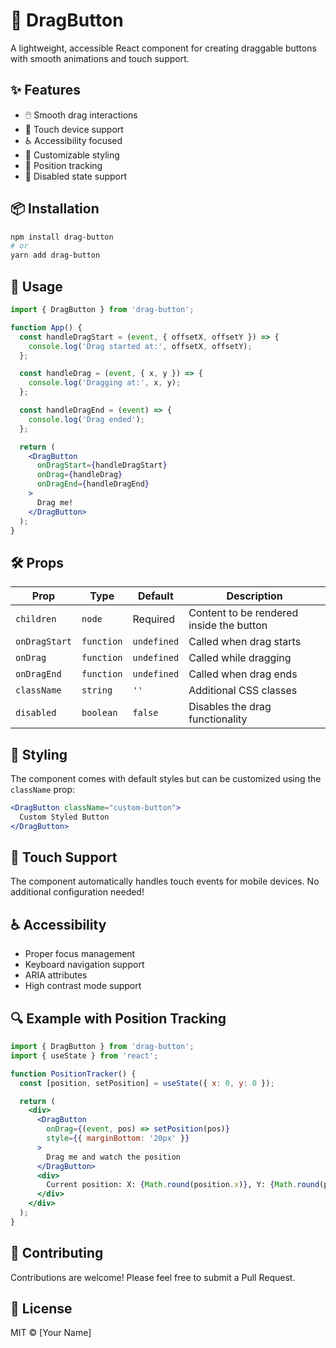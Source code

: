 # 🎯 DragButton

A lightweight, accessible React component for creating draggable buttons with smooth animations and touch support.

## ✨ Features

- 🖱️ Smooth drag interactions
- 📱 Touch device support
- ♿ Accessibility focused
- 🎨 Customizable styling
- 🔄 Position tracking
- 🚫 Disabled state support

## 📦 Installation

```bash
npm install drag-button
# or
yarn add drag-button
```

## 🚀 Usage

```jsx
import { DragButton } from 'drag-button';

function App() {
  const handleDragStart = (event, { offsetX, offsetY }) => {
    console.log('Drag started at:', offsetX, offsetY);
  };

  const handleDrag = (event, { x, y }) => {
    console.log('Dragging at:', x, y);
  };

  const handleDragEnd = (event) => {
    console.log('Drag ended');
  };

  return (
    <DragButton
      onDragStart={handleDragStart}
      onDrag={handleDrag}
      onDragEnd={handleDragEnd}
    >
      Drag me!
    </DragButton>
  );
}
```

## 🛠️ Props

| Prop | Type | Default | Description |
|------|------|---------|-------------|
| `children` | `node` | Required | Content to be rendered inside the button |
| `onDragStart` | `function` | `undefined` | Called when drag starts |
| `onDrag` | `function` | `undefined` | Called while dragging |
| `onDragEnd` | `function` | `undefined` | Called when drag ends |
| `className` | `string` | `''` | Additional CSS classes |
| `disabled` | `boolean` | `false` | Disables the drag functionality |

## 🎨 Styling

The component comes with default styles but can be customized using the `className` prop:

```jsx
<DragButton className="custom-button">
  Custom Styled Button
</DragButton>
```

## 📱 Touch Support

The component automatically handles touch events for mobile devices. No additional configuration needed!

## ♿ Accessibility

- Proper focus management
- Keyboard navigation support
- ARIA attributes
- High contrast mode support

## 🔍 Example with Position Tracking

```jsx
import { DragButton } from 'drag-button';
import { useState } from 'react';

function PositionTracker() {
  const [position, setPosition] = useState({ x: 0, y: 0 });

  return (
    <div>
      <DragButton
        onDrag={(event, pos) => setPosition(pos)}
        style={{ marginBottom: '20px' }}
      >
        Drag me and watch the position
      </DragButton>
      <div>
        Current position: X: {Math.round(position.x)}, Y: {Math.round(position.y)}
      </div>
    </div>
  );
}
```

## 🤝 Contributing

Contributions are welcome! Please feel free to submit a Pull Request.

## 📄 License

MIT © [Your Name]
